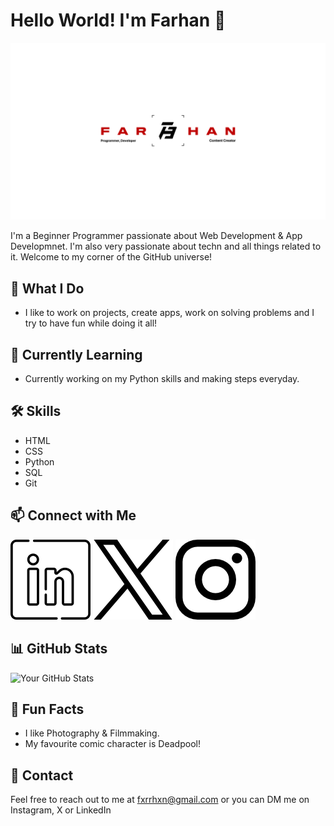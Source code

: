 # Hello World! I'm Farhan 👋

![Banner](images/banner.PNG)

I'm a Beginner Programmer passionate about Web Development & App Developmnet. I'm also very passionate about techn and all things related to it. Welcome to my corner of the GitHub universe!

## 🔭 What I Do

- I like to work on projects, create apps, work on solving problems and I try to have fun while doing it all!

## 🌱 Currently Learning

- Currently working on my Python skills and making steps everyday.

## 🛠️ Skills

- HTML
- CSS
- Python
- SQL
- Git

## 📫 Connect with Me

[![LinkedIn](images/linkedin.png)](www.linkedin.com/in/fxrrhxn)
[![Twitter/X](images/twitter.png)](https://twitter.com/fxrrhxn?s=21&t=30HVwdRMrusb6galrDRGzw)
[![Instagram](images/instagram.png)](https://instagram.com/fxrrhxn.py)

## 📊 GitHub Stats

![Your GitHub Stats](https://github-readme-stats.vercel.app/api?username=fxrrhxn&show_icons=true&hide=contribs)

## 🎉 Fun Facts

- I like Photography & Filmmaking.
- My favourite comic character is Deadpool!

## 📧 Contact

Feel free to reach out to me at fxrrhxn@gmail.com or you can DM me on Instagram, X or LinkedIn
